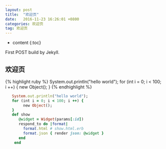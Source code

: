 ```yaml
---
layout: post
title:  "欢迎页"
date:   2016-11-23 16:26:01 +0800
categories: 欢迎页
tag: 欢迎页
---
```


* content
{:toc}


First POST build by Jekyll.


欢迎页
------------------------
{% highlight ruby %}
   System.out.println("hello world");
   for (int i = 0; i < 100; i ++) {
        new Object();
   }
{% endhighlight %}
~~~ruby
   System.out.println("hello world");
   for (int i = 0; i < 100; i ++) {
        new Object();
   }
   def show
      @widget = Widget(params[:id])
      respond_to do |format|
        format.html # show.html.erb
        format.json { render json: @widget }
      end
    end
~~~

[jekyll]:      http://jekyllrb.com
[jekyll-gh]:   https://github.com/jekyll/jekyll
[jekyll-help]: https://github.com/jekyll/jekyll-help
